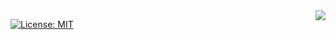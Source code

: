 <img style="float: right;" src="https://goreportcard.com/badge/github.com/TD4B/GoCrypt">

[![License: MIT](https://img.shields.io/badge/License-MIT-yellow.svg)](https://opensource.org/licenses/MIT)

